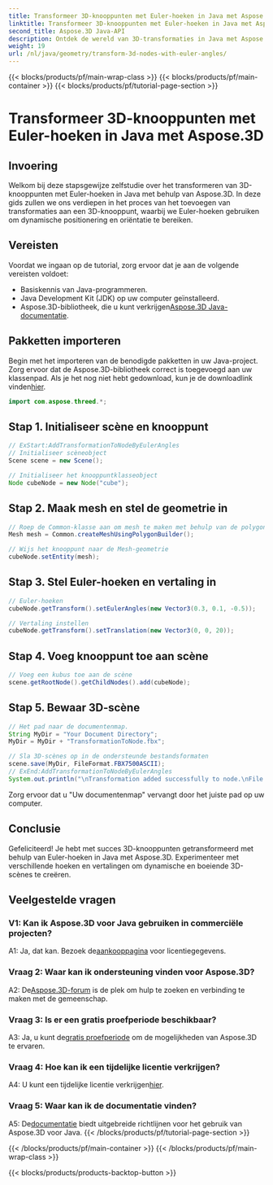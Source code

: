 ```yaml
---
title: Transformeer 3D-knooppunten met Euler-hoeken in Java met Aspose.3D
linktitle: Transformeer 3D-knooppunten met Euler-hoeken in Java met Aspose.3D
second_title: Aspose.3D Java-API
description: Ontdek de wereld van 3D-transformaties in Java met Aspose.3D. Volg onze stapsgewijze handleiding om dynamische Euler-hoeken aan uw 3D-knooppunten toe te voegen.
weight: 19
url: /nl/java/geometry/transform-3d-nodes-with-euler-angles/
---
```


{{< blocks/products/pf/main-wrap-class >}}
{{< blocks/products/pf/main-container >}}
{{< blocks/products/pf/tutorial-page-section >}}

# Transformeer 3D-knooppunten met Euler-hoeken in Java met Aspose.3D

## Invoering

Welkom bij deze stapsgewijze zelfstudie over het transformeren van 3D-knooppunten met Euler-hoeken in Java met behulp van Aspose.3D. In deze gids zullen we ons verdiepen in het proces van het toevoegen van transformaties aan een 3D-knooppunt, waarbij we Euler-hoeken gebruiken om dynamische positionering en oriëntatie te bereiken.

## Vereisten

Voordat we ingaan op de tutorial, zorg ervoor dat je aan de volgende vereisten voldoet:

- Basiskennis van Java-programmeren.
- Java Development Kit (JDK) op uw computer geïnstalleerd.
-  Aspose.3D-bibliotheek, die u kunt verkrijgen[Aspose.3D Java-documentatie](https://reference.aspose.com/3d/java/).

## Pakketten importeren

 Begin met het importeren van de benodigde pakketten in uw Java-project. Zorg ervoor dat de Aspose.3D-bibliotheek correct is toegevoegd aan uw klassenpad. Als je het nog niet hebt gedownload, kun je de downloadlink vinden[hier](https://releases.aspose.com/3d/java/).

```java
import com.aspose.threed.*;
```

## Stap 1. Initialiseer scène en knooppunt

```java
// ExStart:AddTransformationToNodeByEulerAngles
// Initialiseer scèneobject
Scene scene = new Scene();

// Initialiseer het knooppuntklasseobject
Node cubeNode = new Node("cube");
```

## Stap 2. Maak mesh en stel de geometrie in

```java
// Roep de Common-klasse aan om mesh te maken met behulp van de polygon builder-methode om de mesh-instantie in te stellen
Mesh mesh = Common.createMeshUsingPolygonBuilder();

// Wijs het knooppunt naar de Mesh-geometrie
cubeNode.setEntity(mesh);
```

## Stap 3. Stel Euler-hoeken en vertaling in

```java
// Euler-hoeken
cubeNode.getTransform().setEulerAngles(new Vector3(0.3, 0.1, -0.5));

// Vertaling instellen
cubeNode.getTransform().setTranslation(new Vector3(0, 0, 20));
```

## Stap 4. Voeg knooppunt toe aan scène

```java
// Voeg een kubus toe aan de scène
scene.getRootNode().getChildNodes().add(cubeNode);
```

## Stap 5. Bewaar 3D-scène

```java
// Het pad naar de documentenmap.
String MyDir = "Your Document Directory";
MyDir = MyDir + "TransformationToNode.fbx";

// Sla 3D-scènes op in de ondersteunde bestandsformaten
scene.save(MyDir, FileFormat.FBX7500ASCII);
// ExEnd:AddTransformationToNodeByEulerAngles
System.out.println("\nTransformation added successfully to node.\nFile saved at " + MyDir);
```

Zorg ervoor dat u "Uw documentenmap" vervangt door het juiste pad op uw computer.

## Conclusie

Gefeliciteerd! Je hebt met succes 3D-knooppunten getransformeerd met behulp van Euler-hoeken in Java met Aspose.3D. Experimenteer met verschillende hoeken en vertalingen om dynamische en boeiende 3D-scènes te creëren.

## Veelgestelde vragen

### V1: Kan ik Aspose.3D voor Java gebruiken in commerciële projecten?

 A1: Ja, dat kan. Bezoek de[aankooppagina](https://purchase.aspose.com/buy) voor licentiegegevens.

### Vraag 2: Waar kan ik ondersteuning vinden voor Aspose.3D?

 A2: De[Aspose.3D-forum](https://forum.aspose.com/c/3d/18) is de plek om hulp te zoeken en verbinding te maken met de gemeenschap.

### Vraag 3: Is er een gratis proefperiode beschikbaar?

 A3: Ja, u kunt de[gratis proefperiode](https://releases.aspose.com/) om de mogelijkheden van Aspose.3D te ervaren.

### Vraag 4: Hoe kan ik een tijdelijke licentie verkrijgen?

 A4: U kunt een tijdelijke licentie verkrijgen[hier](https://purchase.aspose.com/temporary-license/).

### Vraag 5: Waar kan ik de documentatie vinden?

 A5: De[documentatie](https://reference.aspose.com/3d/java/) biedt uitgebreide richtlijnen voor het gebruik van Aspose.3D voor Java.
{{< /blocks/products/pf/tutorial-page-section >}}

{{< /blocks/products/pf/main-container >}}
{{< /blocks/products/pf/main-wrap-class >}}

{{< blocks/products/products-backtop-button >}}
